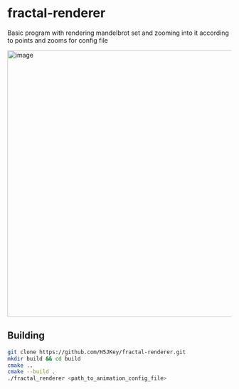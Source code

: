 # fractal-renderer

Basic program with rendering mandelbrot set and zooming into it according to points and zooms for config file

<img width="800" height="600" alt="image" src="https://github.com/user-attachments/assets/2cb5c6de-8b35-4313-8fbe-5da781969887" />


## Building

```sh
git clone https://github.com/H5JKey/fractal-renderer.git
mkdir build && cd build
cmake ..
cmake --build .
./fractal_renderer <path_to_animation_config_file>
```
